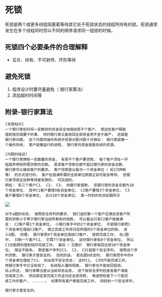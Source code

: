 # 死锁
死锁是两个或更多线程阻塞着等待其它处于死锁状态的线程所持有的锁。死锁通常发生在多个线程同时但以不同的顺序请求同一组锁的时候。

## 死锁四个必要条件的合理解释
- 互斥、持有、不可剥夺、环形等待

## 避免死锁
1. 程序设计时要尽量避免（ 银⾏家算法）
2. 添加超时时间等

## 附录-银⾏家算法
```
[背景知识]
⼀个银⾏家如何将⼀定数⽬的资⾦安全地借给若⼲个客户， 使这些客户既能
借到钱完成要⼲的事， 同时银⾏家⼜能收回全部资⾦⽽不⾄于破产， 这就是
银⾏家问题。 这个问题同操作系统中资源分配问题⼗分相似： 银⾏家就像⼀
个操作系统， 客户就像运⾏的进程， 银⾏家的资⾦就是系统的资源。
```

```
[问题的描述]
⼀个银⾏家拥有⼀定数量的资⾦， 有若⼲个客户要贷款。 每个客户须在⼀开
始就声明他所需贷款的总额。 若该客户贷款总额不超过银⾏家的资⾦总数，
银⾏家可以接收客户的要求。 客户贷款是以每次⼀个资⾦单位（ 如1万RMB
等） 的⽅式进⾏的， 客户在借满所需的全部单位款额之前可能会等待， 但银
⾏家须保证这种等待是有限的， 可完成的。
例如： 有三个客户C1， C2， C3， 向银⾏家借款， 该银⾏家的资⾦总额为10
个资⾦单位， 其中C1客户要借9各资⾦单位， C2客户要借3个资⾦单位， C3
客户要借8个资⾦单位， 总计20个资⾦单位。 某⼀时刻的状态如图所示
```

![](./某一时刻状态如图所示.png)

```
对于a图的状态， 按照安全序列的要求， 我们选的第⼀个客户应满⾜该客户所
需的贷款⼩于等于银⾏家当前所剩余的钱款， 可以看出只有C2客户能被满
⾜： C2客户需1个资⾦单位， ⼩银⾏家⼿中的2个资⾦单位， 于是银⾏家把1
个资⾦单位借给C2客户， 使之完成⼯作并归还所借的3个资⾦单位的钱， 进
⼊b图。 同理， 银⾏家把4个资⾦单位借给C3客户， 使其完成⼯作， 在c图
中， 只剩⼀个客户C1， 它需7个资⾦单位， 这时银⾏家有8个资⾦单位， 所以
C1也能顺利借到钱并完成⼯作。 最后（ ⻅图d） 银⾏家收回全部10个资⾦单
位， 保证不赔本。 那麽客户序列{C1， C2， C3}就是个安全序列， 按照这个序
列贷款， 银⾏家才是安全的。 否则的话， 若在图b状态时， 银⾏家把⼿中的4
个资⾦单位借给了C1， 则出现不安全状态： 这时C1， C3均不能完成⼯作，
⽽银⾏家⼿中⼜没有钱了， 系统陷⼊僵持局⾯， 银⾏家也不能收回投资。
综上所述， 银⾏家算法是从当前状态出发， 逐个按安全序列检查各客户谁能
完成其⼯作， 然后假定其完成⼯作且归还全部贷款， 再进⽽检查下⼀个能完
成⼯作的客户， ......。 如果所有客户都能完成⼯作， 则找到⼀个安全序列，
```
```
银⾏家才是安全的。
```
